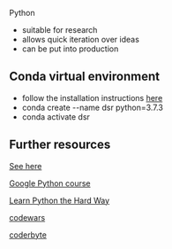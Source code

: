 Python
- suitable for research
- allows quick iteration over ideas
- can be put into production

## Conda virtual environment
- follow the installation instructions [here](https://docs.anaconda.com/anaconda/install/)
- conda create --name dsr python=3.7.3
- conda activate dsr

## Further resources

[See here](https://github.com/ADGEfficiency/programming-resources/tree/master/python)

[Google Python course](https://developers.google.com/edu/python/introduction)

[Learn Python the Hard Way](https://learnpythonthehardway.org)

[codewars](https://www.codewars.com/)

[coderbyte](https://coderbyte.com/)
